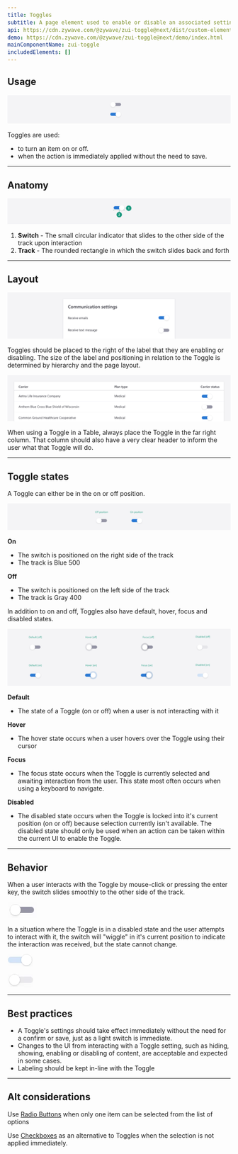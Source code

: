 ```yaml
---
title: Toggles
subtitle: A page element used to enable or disable an associated setting or feature.
api: https://cdn.zywave.com/@zywave/zui-toggle@next/dist/custom-elements.json
demo: https://cdn.zywave.com/@zywave/zui-toggle@next/demo/index.html
mainComponentName: zui-toggle
includedElements: []
---
```

## Usage

![Two Toggles stacked on top of each other. The top Toggle is switched off and the bottom Toggle is switched on. ](/static/images/toggle_usage.svg "Toggle usage")

Toggles are used:

* to turn an item on or off.
* when the action is immediately applied without the need to save. 

- - -

## Anatomy

![The different areas of the toggle are highlighted.](/static/images/toggle_anatomy.svg "Toggle anatomy")

1. **Switch** - The small circular indicator that slides to the other side of the track upon interaction
2. **Track** - The rounded rectangle in which the switch slides back and forth



- - -

## Layout

![A communications settings page with different settings that use Toggles to turn them on and off. ](/static/images/toggle_layout.svg "Toggle page layout")

Toggles should be placed to the right of the label that they are enabling or disabling. The size of the label and positioning in relation to the Toggle is determined by hierarchy and the page layout. 

![A table with Toggles in the right column to turn different items in a row on and off.](/static/images/toggle_layout-table.svg "Toggle table layout")

When using a Toggle in a Table, always place the Toggle in the far right column. That column should also have a very clear header to inform the user what that Toggle will do.  

- - -

## Toggle states

A Toggle can either be in the on or off position. 

![Toggles in the on and off position](/static/images/toggle_on-off.svg "Toggles on and off")

**On**

* The switch is positioned on the right side of the track
* The track is Blue 500

**Off**

* The switch is positioned on the left side of the track
* The track is Gray 400

In addition to on and off, Toggles also have default, hover, focus and disabled states.

![The different states of Toggles](/static/images/toggle_states.svg "Toggle states")

**Default**

* The state of a Toggle (on or off) when a user is not interacting with it

**Hover**

* The hover state occurs when a user hovers over the Toggle using their cursor

**Focus** 

* The focus state occurs when the Toggle is currently selected and awaiting interaction from the user. This state most often occurs when using a keyboard to navigate. 

**Disabled**

* The disabled state occurs when the Toggle is locked into it's current position (on or off) because selection currently isn't available. The disabled state should only be used when an action can be taken within the current UI to enable the Toggle. 

- - -

## Behavior

When a user interacts with the Toggle by mouse-click or pressing the enter key, the switch slides smoothly to the other side of the track. 

![The animation of a toggle sliding from the off position to the on position. ](/static/images/toggle-on.gif "Toggle switching behavior")

In a situation where the Toggle is in a disabled state and the user attempts to interact with it, the switch will "wiggle" in it's current position to indicate the interaction was received, but the state cannot change.

![A disabled Toggle in the on position. ](/static/images/toggle-on-disabled.gif "Disabled on Toggle behavior")

![A disabled Toggle in the off position](/static/images/toggle-off-disabled.gif "Disabled off Toggle behavior")

- - -

## Best practices

* A Toggle's settings should take effect immediately without the need for a confirm or save, just as a light switch is immediate.
* Changes to the UI from interacting with a Toggle setting, such as hiding, showing, enabling or disabling of content, are acceptable and expected in some cases. 
* Labeling should be kept in-line with the Toggle



- - -

## Alt considerations

Use [Radio Buttons](components/radio-buttons) when only one item can be selected from the list of options

Use [Checkboxes](components/checkboxes) as an alternative to Toggles when the selection is not applied immediately.